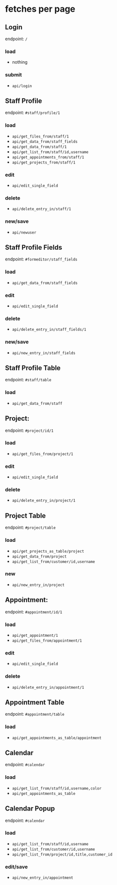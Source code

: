 # fetches per page
 
## Login
endpoint: `/`
### load
- nothing
### submit
- `api/login`



## Staff Profile
endpoint: `#staff/profile/1`
### load
- `api/get_files_from/staff/1`
- `api/get_data_from/staff_fields`
- `api/get_data_from/staff/1`
- `api/get_list_from/staff/id,username`
- `api/get_appointments_from/staff/1`
- `api/get_projects_from/staff/1`
### edit
- `api/edit_single_field`
### delete
- `api/delete_entry_in/staff/1`
### new/save
- `api/newuser`


## Staff Profile Fields
endpoint: `#formeditor/staff_fields`
### load
- `api/get_data_from/staff_fields`
### edit
- `api/edit_single_field`
### delete
- `api/delete_entry_in/staff_fields/1`
### new/save
- `api/new_entry_in/staff_fields`



## Staff Profile Table
endpoint: `#staff/table`
### load
- `api/get_data_from/staff` 



## Project:
endpoint: `#project/id/1`
### load
- `api/get_files_from/project/1` 
### edit
- `api/edit_single_field`
### delete
- `api/delete_entry_in/project/1`



## Project Table
endpoint: `#project/table`
### load
- `api/get_projects_as_table/project`
- `api/get_data_from/project`
- `api/get_list_from/customer/id,username`
### new
- `api/new_entry_in/project`



## Appointment:
endpoint: `#appointment/id/1`
### load
- `api/get_appointment/1` 
- `api/get_files_from/appointment/1` 
### edit
- `api/edit_single_field`
### delete
- `api/delete_entry_in/appointment/1`



## Appointment Table
endpoint: `#appointment/table`
### load
- `api/get_appointments_as_table/appointment`  


## Calendar
endpoint: `#calendar`
### load
- `api/get_list_from/staff/id,username,color`  
- `api/get_appointments_as_table`  


## Calendar Popup
endpoint: `#calendar`
### load
- `api/get_list_from/staff/id,username`  
- `api/get_list_from/customer/id,username`  
- `api/get_list_from/project/id,title,customer_id`
### edit/save
- `api/new_entry_in/appointment`  
